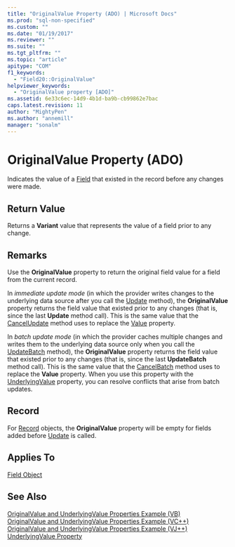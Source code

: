 ```yaml
---
title: "OriginalValue Property (ADO) | Microsoft Docs"
ms.prod: "sql-non-specified"
ms.custom: ""
ms.date: "01/19/2017"
ms.reviewer: ""
ms.suite: ""
ms.tgt_pltfrm: ""
ms.topic: "article"
apitype: "COM"
f1_keywords: 
  - "Field20::OriginalValue"
helpviewer_keywords: 
  - "OriginalValue property [ADO]"
ms.assetid: 6e33c6ec-14d9-4b1d-ba9b-cb99862e7bac
caps.latest.revision: 11
author: "MightyPen"
ms.author: "annemill"
manager: "sonalm"
---
```

# OriginalValue Property (ADO)
Indicates the value of a [Field](../../../ado/reference/ado-api/field-object.md) that existed in the record before any changes were made.  
  
## Return Value  
 Returns a **Variant** value that represents the value of a field prior to any change.  
  
## Remarks  
 Use the **OriginalValue** property to return the original field value for a field from the current record.  
  
 In *immediate update mode* (in which the provider writes changes to the underlying data source after you call the [Update](../../../ado/reference/ado-api/update-method.md) method), the **OriginalValue** property returns the field value that existed prior to any changes (that is, since the last **Update** method call). This is the same value that the [CancelUpdate](../../../ado/reference/ado-api/cancelupdate-method-ado.md) method uses to replace the [Value](../../../ado/reference/ado-api/value-property-ado.md) property.  
  
 In *batch update mode* (in which the provider caches multiple changes and writes them to the underlying data source only when you call the [UpdateBatch](../../../ado/reference/ado-api/updatebatch-method.md) method), the **OriginalValue** property returns the field value that existed prior to any changes (that is, since the last **UpdateBatch** method call). This is the same value that the [CancelBatch](../../../ado/reference/ado-api/cancelbatch-method-ado.md) method uses to replace the **Value** property. When you use this property with the [UnderlyingValue](../../../ado/reference/ado-api/underlyingvalue-property.md) property, you can resolve conflicts that arise from batch updates.  
  
## Record  
 For [Record](../../../ado/reference/ado-api/record-object-ado.md) objects, the **OriginalValue** property will be empty for fields added before [Update](../../../ado/reference/ado-api/update-method.md) is called.  
  
## Applies To  
 [Field Object](../../../ado/reference/ado-api/field-object.md)  
  
## See Also  
 [OriginalValue and UnderlyingValue Properties Example (VB)](../../../ado/reference/ado-api/originalvalue-and-underlyingvalue-properties-example-vb.md)   
 [OriginalValue and UnderlyingValue Properties Example (VC++)](../../../ado/reference/ado-api/originalvalue-and-underlyingvalue-properties-example-vc.md)   
 [OriginalValue and UnderlyingValue Properties Example (VJ++)](../../../ado/reference/ado-api/originalvalue-and-underlyingvalue-properties-example-vj.md)   
 [UnderlyingValue Property](../../../ado/reference/ado-api/underlyingvalue-property.md)